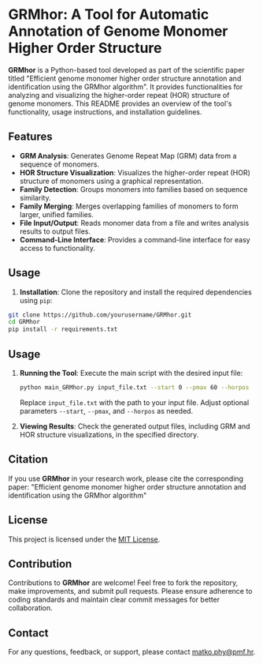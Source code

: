 # GRMhor: A Tool for Automatic Annotation of Genome Monomer Higher Order Structure

**GRMhor** is a Python-based tool developed as part of the scientific paper titled "Efficient genome monomer higher order structure annotation and identification using the GRMhor algorithm". It provides functionalities for analyzing and visualizing the higher-order repeat (HOR) structure of genome monomers. This README provides an overview of the tool's functionality, usage instructions, and installation guidelines.

## Features

- **GRM Analysis**: Generates Genome Repeat Map (GRM) data from a sequence of monomers.
- **HOR Structure Visualization**: Visualizes the higher-order repeat (HOR) structure of monomers using a graphical representation.
- **Family Detection**: Groups monomers into families based on sequence similarity.
- **Family Merging**: Merges overlapping families of monomers to form larger, unified families.
- **File Input/Output**: Reads monomer data from a file and writes analysis results to output files.
- **Command-Line Interface**: Provides a command-line interface for easy access to functionality.

## Usage

1. **Installation**: Clone the repository and install the required dependencies using `pip`:

```bash
git clone https://github.com/yourusername/GRMhor.git
cd GRMhor
pip install -r requirements.txt
```

## Usage

1. **Running the Tool**: Execute the main script with the desired input file:

    ```bash
    python main_GRMhor.py input_file.txt --start 0 --pmax 60 --horpos
    ```

    Replace `input_file.txt` with the path to your input file. Adjust optional parameters `--start`, `--pmax`, and `--horpos` as needed.

2. **Viewing Results**: Check the generated output files, including GRM and HOR structure visualizations, in the specified directory.

## Citation

If you use **GRMhor** in your research work, please cite the corresponding paper: "Efficient genome monomer higher order structure annotation and identification using the GRMhor algorithm"

## License

This project is licensed under the [MIT License](LICENSE.md).

## Contribution

Contributions to **GRMhor** are welcome! Feel free to fork the repository, make improvements, and submit pull requests. Please ensure adherence to coding standards and maintain clear commit messages for better collaboration.

## Contact

For any questions, feedback, or support, please contact [matko.phy@pmf.hr](mailto:matko.phy@pmf.hr).
